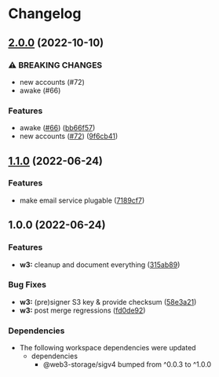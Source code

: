 # Changelog

## [2.0.0](https://github.com/web3-storage/w3-protocol/compare/w3-store-v1.1.0...w3-store-v2.0.0) (2022-10-10)


### ⚠ BREAKING CHANGES

* new accounts (#72)
* awake (#66)

### Features

* awake ([#66](https://github.com/web3-storage/w3-protocol/issues/66)) ([bb66f57](https://github.com/web3-storage/w3-protocol/commit/bb66f5772049e3363a753ea5b336c2fa1e42911e))
* new accounts ([#72](https://github.com/web3-storage/w3-protocol/issues/72)) ([9f6cb41](https://github.com/web3-storage/w3-protocol/commit/9f6cb419d33b9446dd80f8541228096cf2677d45))

## [1.1.0](https://www.github.com/web3-storage/ucanto/compare/w3-store-v1.0.0...w3-store-v1.1.0) (2022-06-24)


### Features

* make email service plugable ([7189cf7](https://www.github.com/web3-storage/ucanto/commit/7189cf73d67cf50af750c96c7b8d0b000b4fe0c0))

## 1.0.0 (2022-06-24)


### Features

* **w3:** cleanup and document everything ([315ab89](https://www.github.com/web3-storage/ucanto/commit/315ab89d6da958e4b9e9c2c3d79667055823ce50))


### Bug Fixes

* **w3:** (pre)signer S3 key & provide checksum ([58e3a21](https://www.github.com/web3-storage/ucanto/commit/58e3a2183ca1ba30f936878197ad522bb39cbe42))
* **w3:** post merge regressions ([fd0de92](https://www.github.com/web3-storage/ucanto/commit/fd0de924b2a5f3534480c2307264076e482df7bd))



### Dependencies

* The following workspace dependencies were updated
  * dependencies
    * @web3-storage/sigv4 bumped from ^0.0.3 to ^1.0.0
